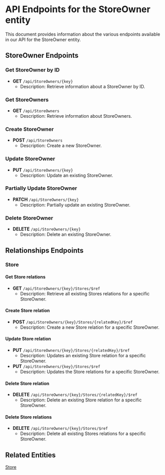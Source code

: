 # API Endpoints for the StoreOwner entity

This document provides information about the various endpoints available in our API for the StoreOwner entity.

## StoreOwner Endpoints

### Get StoreOwner by ID
- **GET** `/api/StoreOwners/{key}`
  - Description: Retrieve information about a StoreOwner by ID.
  
### Get StoreOwners
- **GET** `/api/StoreOwners`
  - Description: Retrieve information about StoreOwners.

### Create StoreOwner
- **POST** `/api/StoreOwners`
  - Description: Create a new StoreOwner.

### Update StoreOwner
- **PUT** `/api/StoreOwners/{key}`
  - Description: Update an existing StoreOwner.

### Partially Update StoreOwner
- **PATCH** `/api/StoreOwners/{key}`
  - Description: Partially update an existing StoreOwner.
 
### Delete StoreOwner
- **DELETE** `/api/StoreOwners/{key}`
  - Description: Delete an existing StoreOwner.

## Relationships Endpoints

### Store

#### Get Store relations
- **GET** `/api/StoreOwners/{key}/Stores/$ref`
  - Description: Retrieve all existing Stores relations for a specific StoreOwner.
  
#### Create Store relation
- **POST** `/api/StoreOwners/{key}/Stores/{relatedKey}/$ref`
  - Description: Create a new Store relation for a specific StoreOwner.
  
#### Update Store relation
- **PUT** `/api/StoreOwners/{key}/Stores/{relatedKey}/$ref`
  - Description: Updates an existing Store relation for a specific StoreOwner.
- **PUT** `/api/StoreOwners/{key}/Stores/$ref`
  - Description: Updates the Store relations for a specific StoreOwner.

#### Delete Store relation
- **DELETE** `/api/StoreOwners/{key}/Stores/{relatedKey}/$ref`
  - Description: Delete an existing Store relation for a specific StoreOwner.

#### Delete Store relations
- **DELETE** `/api/StoreOwners/{key}/Stores/$ref`
  - Description: Delete all existing Stores relations for a specific StoreOwner.

## Related Entities

[Store](StoreEndpoints.md)

